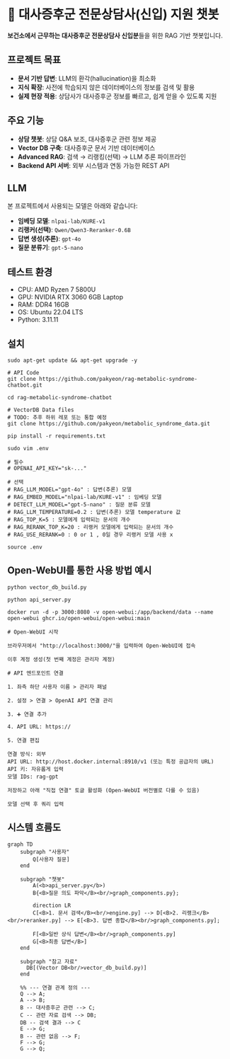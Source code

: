 # 📌 대사증후군 전문상담사(신입) 지원 챗봇

**보건소에서 근무하는 대사증후군 전문상담사 신입분**들을 위한 RAG 기반 챗봇입니다.  

## 프로젝트 목표
- **문서 기반 답변**: LLM의 환각(hallucination)을 최소화  
- **지식 확장**: 사전에 학습되지 않은 데이터베이스의 정보를 검색 및 활용  
- **실제 현장 적용**: 상담사가 대사증후군 정보를 빠르고, 쉽게 얻을 수 있도록 지원  

## 주요 기능
- **상담 챗봇**: 상담 Q&A 보조, 대사증후군 관련 정보 제공  
- **Vector DB 구축**: 대사증후군 문서 기반 데이터베이스  
- **Advanced RAG**: 검색 → 리랭킹(선택) → LLM 추론 파이프라인  
- **Backend API 서버**: 외부 시스템과 연동 가능한 REST API

## LLM
본 프로젝트에서 사용되는 모델은 아래와 같습니다:

- **임베딩 모델**: `nlpai-lab/KURE-v1`
- **리랭커(선택)**: `Qwen/Qwen3-Reranker-0.6B`
- **답변 생성(추론)**: `gpt-4o`  
- **질문 분류기**: `gpt-5-nano`

## 테스트 환경
- CPU: AMD Ryzen 7 5800U
- GPU: NVIDIA RTX 3060 6GB Laptop
- RAM: DDR4 16GB
- OS: Ubuntu 22.04 LTS
- Python: 3.11.11

## 설치

```
sudo apt-get update && apt-get upgrade -y
```

```
# API Code
git clone https://github.com/pakyeon/rag-metabolic-syndrome-chatbot.git
```

```
cd rag-metabolic-syndrome-chatbot
```

```
# VectorDB Data files
# TODO: 추후 하위 레포 또는 통합 예정
git clone https://github.com/pakyeon/metabolic_syndrome_data.git
```

```
pip install -r requirements.txt
```

```
sudo vim .env

# 필수
# OPENAI_API_KEY="sk-..."

# 선택
# RAG_LLM_MODEL="gpt-4o" : 답변(추론) 모델
# RAG_EMBED_MODEL="nlpai-lab/KURE-v1" : 임베딩 모델
# DETECT_LLM_MODEL="gpt-5-nano" : 질문 분류 모델
# RAG_LLM_TEMPERATURE=0.2 : 답변(추론) 모델 temperature 값
# RAG_TOP_K=5 : 모델에게 입력되는 문서의 개수
# RAG_RERANK_TOP_K=20 : 리랭커 모델에게 입력되는 문서의 개수
# RAG_USE_RERANK=0 : 0 or 1 , 0일 경우 리랭커 모델 사용 x
```

```
source .env
```

## Open-WebUI를 통한 사용 방법 예시

```
python vector_db_build.py
```

```
python api_server.py
```

```
docker run -d -p 3000:8080 -v open-webui:/app/backend/data --name open-webui ghcr.io/open-webui/open-webui:main
```

```
# Open-WebUI 시작

브라우저에서 "http://localhost:3000/"을 입력하여 Open-WebUI에 접속

이후 계정 생성(첫 번째 계정은 관리자 계정)
```

```
# API 엔드포인트 연결

1. 좌측 하단 사용자 이름 > 관리자 패널

2. 설정 > 연결 > OpenAI API 연결 관리

3. ➕ 연결 추가

4. API URL: https://

5. 연결 편집

연결 방식: 외부
API URL: http://host.docker.internal:8910/v1 (또는 특정 공급자의 URL)
API 키: 자유롭게 입력
모델 IDs: rag-gpt

저장하고 아래 "직접 연결" 토글 활성화 (Open-WebUI 버전별로 다를 수 있음)
```

```
모델 선택 후 쿼리 입력
```

## 시스템 흐름도

```mermaid
graph TD
    subgraph "사용자"
        Q[사용자 질문]
    end

    subgraph "챗봇"
        A(<b>api_server.py</b>)
        B{<B>질문 의도 파악</B><br/>graph_components.py};
        
        direction LR
        C[<B>1. 문서 검색</B><br/>engine.py] --> D[<B>2. 리랭크</B><br/>reranker.py] --> E[<B>3. 답변 종합</B><br/>graph_components.py];

        F[<B>일반 상식 답변</B><br/>graph_components.py]
        G[<B>최종 답변</B>]
    end

    subgraph "참고 자료"
      DB[(Vector DB<br/>vector_db_build.py)]
    end

    %% --- 연결 관계 정의 ---
    Q --> A;
    A --> B;
    B -- 대사증후군 관련 --> C;
    C -- 관련 자료 검색 --> DB;
    DB -- 검색 결과 --> C
    E --> G;
    B -- 관련 없음 --> F;
    F --> G;
    G --> Q;
```